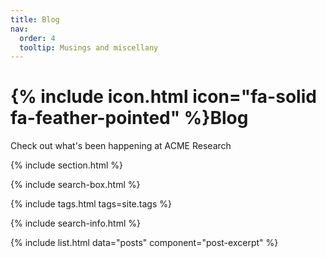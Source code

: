```yaml
---
title: Blog
nav:
  order: 4
  tooltip: Musings and miscellany
---
```


# {% include icon.html icon="fa-solid fa-feather-pointed" %}Blog

Check out what's been happening at ACME Research

{% include section.html %}

{% include search-box.html %}

{% include tags.html tags=site.tags %}

{% include search-info.html %}

{% include list.html data="posts" component="post-excerpt" %}
